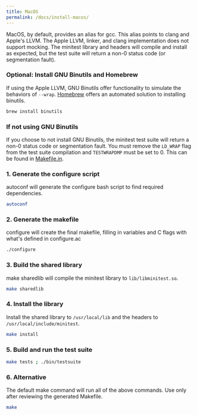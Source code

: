 ```yaml
---
title: MacOS
permalink: /docs/install-macos/
---
```


MacOS, by default, provides an alias for gcc. This alias points to clang and Apple's LLVM. The Apple LLVM, linker, and clang implementation does not support mocking. The minitest library and headers will compile and install as expected, but the test suite will return a non-0 status code (or segmentation fault).

### Optional: Install GNU Binutils and Homebrew

If using the Apple LLVM, GNU Binutils offer functionality to simulate the behaviors of `--wrap`. <a href="https://brew.sh/" target="_blank">Homebrew<a/> offers an automated solution to installing binutils.

```sh
brew install binutils
```

### If not using GNU Binutils

If you choose to not install GNU Binutils, the minitest test suite will return a non-0 status code or segmentation fault. You must remove the `LD_WRAP` flag from the test suite compilation and `TESTWRAPDMP` must be set to 0. This can be found in <a href="https://github.com/cminitest/minitest/blob/master/Makefile.in#L35-L36" target="_blank">Makefile.in</a>.

### 1. Generate the configure script

autoconf will generate the configure bash script to find required dependencies.

```bash
autoconf
```

### 2. Generate the makefile

configure will create the final makefile, filling in variables and C flags with what's defined in configure.ac

```bash
./configure
```

### 3. Build the shared library

make sharedlib will compile the minitest library to `lib/libminitest.so`.

```bash
make sharedlib
```

### 4. Install the library

Install the shared library to `/usr/local/lib` and the headers to `/usr/local/include/minitest`.

```bash
make install
```

### 5. Build and run the test suite


```bash
make tests ; ./bin/testsuite
```

### 6. Alternative

The default make command will run all of the above commands. Use only after reviewing the generated Makefile.

```bash
make
```